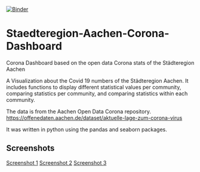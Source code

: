 [![Binder](https://mybinder.org/badge_logo.svg)](https://mybinder.org/v2/gh/ullisteindl/Staedteregion-Aachen-Corona-Dashboard/HEAD)


# Staedteregion-Aachen-Corona-Dashboard
Corona Dashboard based on the open data Corona stats of the Städteregion Aachen

A Visualization about the Covid 19 numbers of the Städteregion Aachen. 
It includes functions to display different statistical values per community, comparing statistics per community,
and comparing statistics within each community. 

The data is from the Aachen Open Data Corona repository. https://offenedaten.aachen.de/dataset/aktuelle-lage-zum-corona-virus 

It was written in python using the pandas and seaborn packages.


## Screenshots

[Screenshot 1](screenshot1.png)
[Screenshot 2](screenshot2.png)
[Screenshot 3](screenshot3.png)